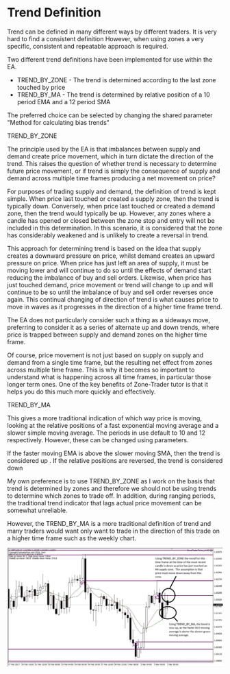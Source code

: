 # Trend Definition

Trend can be defined in many different ways by different traders. It is very hard to find a consistent definition However, when using zones a very specific, consistent and repeatable approach is required.

Two different trend definitions have been implemented for use within the EA.

* TREND\_BY\_ZONE - The trend is determined according to the last zone touched by price
* TREND\_BY\_MA - The trend is determined by relative position of a 10 period EMA and a 12 period SMA 

The preferred choice can be selected by changing the shared parameter "Method for calculating bias trends"

TREND\_BY\_ZONE

The principle used by the EA is that imbalances between supply and demand create price movement, which in turn dictate the direction of the trend. This raises the question of whether trend is necessary to determine future price movement, or if trend is simply the consequence of supply and demand across multiple time frames producing a net movement on price?

For purposes of trading supply and demand, the definition of trend is kept simple. When price last touched or created a supply zone, then the trend is typically down. Conversely, when price last touched or created a demand zone, then the trend would typically be up. However, any zones where a candle has opened or closed between the zone stop and entry will not be included in this determination. In this scenario, it is considered that the zone has considerably weakened and is unlikely to create a reversal in trend.

This approach for determining trend is based on the idea that supply creates a downward pressure on price, whilst demand creates an upward pressure on price. When price has just left an area of supply, it must be moving lower and will continue to do so until the effects of demand start reducing the imbalance of buy and sell orders. Likewise, when price has just touched demand, price movement or trend will change to up and will continue to be so until the imbalance of buy and sell order reverses once again. This continual changing of direction of trend is what causes price to move in waves as it progresses in the direction of a higher time frame trend.

The EA does not particularly consider such a thing as a sideways move, preferring to consider it as a series of alternate up and down trends, where price is trapped between supply and demand zones on the higher time frame.

Of course, price movement is not just based on supply on supply and demand from a single time frame, but the resulting net effect from zones across multiple time frame. This is why it becomes so important to understand what is happening across all time frames, in particular those longer term ones. One of the key benefits of Zone-Trader tutor is that it helps you do this much more quickly and effectively.

TREND\_BY\_MA

This gives a more traditional indication of which way price is moving, looking at the relative positions of a fast exponential moving average and a slower simple moving average. The periods in use default to 10 and 12 respectively. However, these can be changed using parameters.

If the faster moving EMA is above the slower moving SMA, then the trend is considered up . If the relative positions are reversed, the trend is considered down

My own preference is to use TREND\_BY\_ZONE as I work on the basis that trend is determined by zones and therefore we should not be using trends to determine which zones to trade off. In addition, during ranging periods, the traditional trend indicator that lags actual price movement can be somewhat unreliable.

However, the TREND\_BY\_MA is a more traditional definition of trend and many traders would want only want to trade in the direction of this trade on a higher time frame such as the weekly chart.

![](../.gitbook/assets/h4trenddefintions.JPG)

